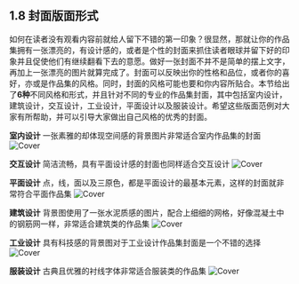 ## 1.8 封面版面形式

如何在读者没有观看内容前就给人留下不错的第一印象？很显然，那就让你的作品集拥有一张漂亮的，有设计感的，或者是个性的封面来抓住读者眼球并留下好的印象并且促使他们有继续翻看下去的意愿。做好一张封面不并不是简单的摆上文字，再加上一张漂亮的图片就算完成了。封面可以反映出你的性格和品位，或者你的喜好，亦或是作品集的风格。同时，封面的风格可能也要和你内容所贴合。本节给出了**6种**不同风格和形式，并且针对不同的专业的作品集封面，其中包括室内设计，建筑设计，交互设计，工业设计，平面设计以及服装设计。希望这些版面范例对大家有所帮助，并可以引导大家做出自己风格的优秀的封面。

**室内设计** 
一张素雅的却体现空间感的背景图片非常适合室内作品集的封面
![Cover](http://kitpic.makebi.net/layout/c8/ldk_38.jpg)

**交互设计** 
简洁流畅，具有平面设计感的封面也同样适合交互设计
![Cover](http://kitpic.makebi.net/layout/c8/ldk_39.jpg)

**平面设计**
点，线，面以及三原色，都是平面设计的最基本元素，这样的封面就非常符合平面作品集
![Cover](http://kitpic.makebi.net/layout/c8/ldk_40.jpg)

**建筑设计**
背景图使用了一张水泥质感的图片，配合上细细的网格，好像混凝土中的钢筋网一样，非常适合建筑类的作品集
![Cover](http://kitpic.makebi.net/layout/c8/ldk_41.jpg)

**工业设计**
具有科技感的背景图对于工业设计作品集封面是一个不错的选择
![Cover](http://kitpic.makebi.net/layout/c8/ldk_42.jpg)

**服装设计**
古典且优雅的衬线字体非常适合服装类的作品集
![Cover](http://kitpic.makebi.net/layout/c8/ldk_43.jpg)